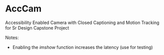 # AccCam
Accessibility Enabled Camera with Closed Captioning and Motion Tracking for Sr Design Capstone Project

Notes:
- Enabling the *imshow* function increases the latency (use for testing)
